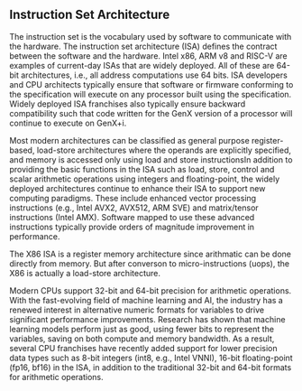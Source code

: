 ## Instruction Set Architecture

The instruction set is the vocabulary used by software to communicate with the hardware. The instruction set architecture (ISA) defines the contract between the software and the hardware. Intel x86, ARM v8 and RISC-V are examples of current-day ISAs that are widely deployed. All of these are 64-bit architectures, i.e., all address computations use 64 bits. ISA developers and CPU architects typically ensure that software or firmware conforming to the specification will execute on any processor built using the specification. Widely deployed ISA franchises also typically ensure backward compatibility such that code written for the GenX version of a processor will continue to execute on GenX+i.

Most modern architectures can be classified as general purpose register-based, load-store architectures where the operands are explicitly specified, and memory is accessed only using load and store instructionsIn addition to providing the basic functions in the ISA such as load, store, control and scalar arithmetic operations using integers and floating-point, the widely deployed architectures continue to enhance their ISA to support new computing paradigms. These include enhanced vector processing instructions (e.g., Intel AVX2, AVX512, ARM SVE) and matrix/tensor instructions (Intel AMX). Software mapped to use these advanced instructions typically provide orders of magnitude improvement in performance. 

The X86 ISA is a register memory architecture since arithmatic can be done directly from memory. But after converson to micro-instructions (uops), the X86 is actually a load-store architecture.

Modern CPUs support 32-bit and 64-bit precision for arithmetic operations. With the fast-evolving field of machine learning and AI, the industry has a renewed interest in alternative numeric formats for variables to drive significant performance improvements. Research has shown that machine learning models perform just as good, using fewer bits to represent the variables, saving on both compute and memory bandwidth. As a result, several CPU franchises have recently added support for lower precision data types such as 8-bit integers (int8, e.g., Intel VNNI), 16-bit floating-point (fp16, bf16) in the ISA, in addition to the traditional 32-bit and 64-bit formats for arithmetic operations.